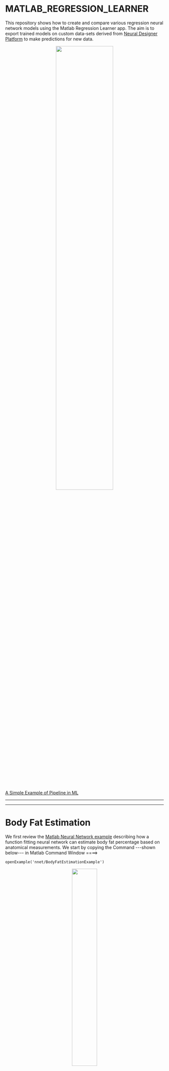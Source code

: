 # MATLAB_REGRESSION_LEARNER

This repository shows how to create and compare various regression neural network models using the Matlab Regression Learner app.
The aim is to export trained models on  custom data-sets derived from [Neural Designer Platform](https://www.neuraldesigner.com/) to make predictions for new data. 



<p align="center">
<img src="https://user-images.githubusercontent.com/684692/196535523-57a183fc-ffbf-4f15-ba8b-acad7e5175c3.png" width=60% height=60%>
</p>


[A Simple Example of Pipeline in ML ](https://medium.com/@mannem16/a-simple-example-of-pipeline-in-ml-and-why-do-you-need-to-learn-it-6736795df72a)


********
********

# Body Fat Estimation

We first review the [Matlab Neural Network example](https://nl.mathworks.com/help/deeplearning/ug/body-fat-estimation.html) describing how a function fitting neural network can estimate body fat percentage based on anatomical measurements.
We start by copying the Command ---shown below--- in Matlab Command Window ====>

```
openExample('nnet/BodyFatEstimationExample')
```
<p align="center">
<img src="https://user-images.githubusercontent.com/684692/196523442-38ab2fca-cafa-49e1-b1e4-11dc2876d093.png" width=40% height=40%>
</p>

```
% Solve an Input-Output Fitting problem with a Neural Network
% Script generated by Neural Fitting app
% Created 15-Mar-2021 10:48:13
%
% This script assumes these variables are defined:
%
%   bodyfatInputs - input data.
%   bodyfatTargets - target data.

x = bodyfatInputs;
t = bodyfatTargets;

% Choose a Training Function
% For a list of all training functions type: help nntrain
% 'trainlm' is usually fastest.
% 'trainbr' takes longer but may be better for challenging problems.
% 'trainscg' uses less memory. Suitable in low memory situations.
trainFcn = 'trainlm';  % Levenberg-Marquardt backpropagation.

% Create a Fitting Network
hiddenLayerSize = 10;
net = fitnet(hiddenLayerSize,trainFcn);

% Setup Division of Data for Training, Validation, Testing
net.divideParam.trainRatio = 70/100;
net.divideParam.valRatio = 15/100;
net.divideParam.testRatio = 15/100;

% Train the Network
[net,tr] = train(net,x,t);

% Test the Network
y = net(x);
e = gsubtract(t,y);
performance = perform(net,t,y)

% View the Network
view(net)

% Plots
% Uncomment these lines to enable various plots.
%figure, plotperform(tr)
%figure, plottrainstate(tr)
%figure, ploterrhist(e)
%figure, plotregression(t,y)
%figure, plotfit(net,x,t)
```

********
********

# NeuralDesigner: EXPLAINABLE AI PLATFORM

```
%%%% https://www.neuraldesigner.com/
%%%% EXAMPLE https://www.neuraldesigner.com/learning/examples/telecommunications-churn#DataSet
clear all

%%%% folder path 
dirName = 'C:\Users\rob\OneDrive - Hogeschool Rotterdam\WORKSHOPS\AI_TOEPASSER\RECOURCES\NEURAL_DESIGNER\DATA_SET';

%%dirName = 'C:\Users\PROMET01\OneDrive - Hogeschool Rotterdam\WORKSHOPS\AI_TOEPASSER\RECOURCES\NEURAL_DESIGNER\DATA_SET';

%dirName = 'C:\Users\PROMET01\OneDrive - Hogeschool Rotterdam\WORKSHOPS\AI_TOEPASSER\RECOURCES\NEURAL_DESIGNER\DATA_SET';
cd(dirName) %make it the current directory

files = dir(fullfile(dirName,'*.csv') );   %# list all *.xyz files
files = {files.name}';                      %'# file names 


numfiles = files;
for k=1:length(numfiles)
  numfiles{k}=[num2str(k), ' ',numfiles{k}];
end

disp(numfiles)
clear k,numfiles


data = readtable(char(files(5)))
% [data tb] = rmoutliers(cdata);
% data
varnames=data.Properties.VariableNames


%%% CREATE TEST DATA

testdata=data(100,1:end)
%%%%%yfit = trainedModelrob.predictFcn(testdata)

%%% CREATE histogram from NOx variable

histogram(data.(2))

x=1:width(data)-1;
y=data{1:end,2};

% z=data{1:end,2};
% [y,tb] = rmoutliers(z);  %remove outliers


ncount=hist(y)
relativefreq = ncount/length(y);
numIntervals =  12;
intervalWidth = (max(y) - min(y))/numIntervals;
bar(relativefreq,1)
xlim([min(x) max(x)])
set(gca, 'xtick', x)
text(x,relativefreq,num2str((relativefreq*100)','%0.2f'),'vert','bottom','horiz','center'); 
box off

format short
[r, p]= corrcoef(data.(1),data.(width(data)))

measurement_vars =  data{1:end,1:width(data)-2}
target_var = data.(width(data))
cdata = corr(measurement_vars,target_var,'rows','complete')
labels = categorical( regexprep(varnames(1:end-2), '_', ' ') )


%[a b ] = sort(labels,'ascend')
[a b] = sort(abs(cdata))
barh(cdata(b))
set(gca, 'YTickLabel', labels(b))
xx=1:6;
yy=cdata(b);
text(yy,xx,num2str((yy),'%0.2f'),'horiz','center','vert','bottom')
box off

Here are the steps for exporting a model to the MATLAB® workspace:
In the app, select the model you want to export in the Models pane.
On the Regression Learner tab, in the Export section, click one of the export options:
To include the data used for training the model, click Export Model and select Export Model. This option exports the trained model to the workspace as a structure containing a regression object, such as RegressionTree. The model object includes the training data when possible. Note that some models, such as kernel approximation models, never store training data.

To exclude the training data, click Export Model and select Export Compact Model. This option exports the model with unnecessary data removed. That is, the exported structure contains a regression object that, when possible, does not include the training data. You can still use the model for making predictions on new data.
In the Export Model dialog box, check the name of your exported variable, and edit it if you want. Then, click OK. The default name for your exported model, trainedModel, increments every time you export to avoid overwriting your models (for example, trainedModel1).
The new variable (for example, trainedModel) appears in your workspace.
The app displays information about the exported model in the command window. Read the message to learn how to make predictions with new data.

%%%% HOW TO USE MODEL TO PREDICT
% On the Regression Learner tab, in the Export section, click one of the export option
% ====> Export Compact Mode

% read in test Data as a Cell labels + values
 testdata=data(100,1:end-1);

 %%%  predicted vs actual
 yfit = trainedModelZ.predictFcn(testdata)  % predict
 data{100,end:end}                            % actual



```


********
********





# RESOURCES

* [AIRA Workshops Miro-Board](https://miro.com/app/board/uXjVOZhJLBM=/?share_link_id=629710348043)

* [MathWorks-Teaching-Resources | Machine-Learning-for-Regression](https://github.com/MathWorks-Teaching-Resources/Machine-Learning-for-Regression)

* [Matlab Statistics: Regression](https://nl.mathworks.com/help/stats/regression-and-anova.html?s_tid=CRUX_lftnav)

* [Is Regression Machine learning](https://stats.stackexchange.com/questions/268755/when-should-linear-regression-be-called-machine-learning)

* [Shallow Neural Networks with Parallel and GPU Computing](https://nl.mathworks.com/help/deeplearning/ug/neural-networks-with-parallel-and-gpu-computing.html)

* [Data Sets for Deep Learning](https://nl.mathworks.com/help/deeplearning/ug/data-sets-for-deep-learning.html#responsive_offcanvas)

* ===> OneDrive <=== \WORKSHOPS\AI_TOEPASSER\RECOURCES\NEURAL_DESIGNER\DATA_SET

********
********

# CHARTS + CODING

```mermaid
graph TD;
    A-->B;
    A-->C;
    B-->D;
    C-->D;
```



```mermaid
graph TD;
    A[start] --> B{second node asking a question}
    B -->|Yes| C[OK]
    C --> D[go back]
    D --> B
    B ---->|No| E[End]
```

```
function test() {
  console.log("notice the blank line before this function?");
}
```
